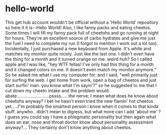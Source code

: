 # hello-world
This get hub account wouldn't be official without a 'Hello World' repository so here it it is--Hello World!
Also, I like fanny packs and eating cheetos. Some times I will fill my fanny pack full of cheetohs and go running at night for hours. They're an excellent source of carbo hydrates and give me just the fuel I need to complete my run (I forgot to mention I work out a lot too). Incidentally, I just purchased a new keyboard from Apple. It's white and matches my monitor quite nicely. Just like the last one. I didn't even have the thing for a month and it turned orange on me. weird huh? So I called apple and I was like, "hey WTF fellas! I've only had this thing for a month and it changed colors on me. It doesn't even match my monitor anymore." So he asked me what I use my computer for. and I said, "well primarily just for surfing the web. I get home from work, open a bag of cheetos and just start surfin' man. you know what I'm sayin'?" so he suggested to me that I cut down my cheeto intake and the problem would abate..........................pssss......the nerve; I mean what does he know about cheetohs anyway? I bet he hasn't even tried the new flamin' hot cheetos yet.....I"m probably the smartest person i know when it comes to that kinda stuff. anywho.. didn't mean to digress, but what more can I add 'about me' ? I guess you could say I have a phlegmatic personality but then again what does an ear, nose and throat doctor know about personality assessment anyway?... They certainly don't know anything about cheetos.
